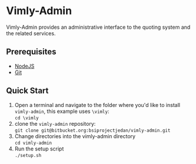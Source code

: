 # Vimly-Admin

Vimly-Admin provides an administrative interface to the quoting system and the related services.

## Prerequisites
- [NodeJS](https://nodejs.org/)
- [Git](https://git-scm.com/downloads)

## Quick Start

1. Open a terminal and navigate to the folder where you'd like to install `vimly-admin`, this example uses `\vimly`:  
```cd \vimly```
2. clone the `vimly-admin` repository:  
```git clone git@bitbucket.org:bsiprojectjedan/vimly-admin.git```
3. Change directories into the vimly-admin directory  
```cd vimly-admin```
4. Run the setup script  
```./setup.sh```

